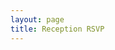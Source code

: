 ```yaml
---
layout: page
title: Reception RSVP
---
```


<div id="rsvp-form">
<script src="https://www.cognitoforms.com/f/seamless.js" data-key="-1OJPiWL20CuabGvUe_o4Q" data-form="1"></script>
</div>